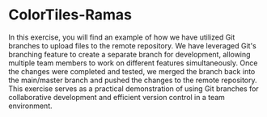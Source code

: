 # ColorTiles-Ramas
In this exercise, you will find an example of how we have utilized Git branches to upload files to the remote repository. 
We have leveraged Git's branching feature to create a separate branch for development, 
allowing multiple team members to work on different features simultaneously. 
Once the changes were completed and tested, we merged the branch back into the main/master branch and pushed the changes to the remote repository. 
This exercise serves as a practical demonstration of using Git branches for collaborative development and efficient version control in a team environment.
